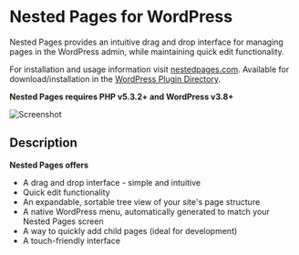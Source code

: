 # Nested Pages for WordPress

Nested Pages provides an intuitive drag and drop interface for managing pages in the WordPress admin, while maintaining quick edit functionality.

For installation and usage information visit [nestedpages.com](http://nestedpages.com). Available for download/installation in the [WordPress Plugin Directory](https://wordpress.org/plugins/wp-nested-pages).

**Nested Pages requires PHP v5.3.2+ and WordPress v3.8+**

![Screenshot](https://raw.githubusercontent.com/kylephillips/wp-nested-pages/master/assets/screenshot-1.png)

## Description

**Nested Pages offers**
* A drag and drop interface - simple and intuitive
* Quick edit functionality
* An expandable, sortable tree view of your site's page structure
* A native WordPress menu, automatically generated to match your Nested Pages screen
* A way to quickly add child pages (ideal for development)
* A touch-friendly interface